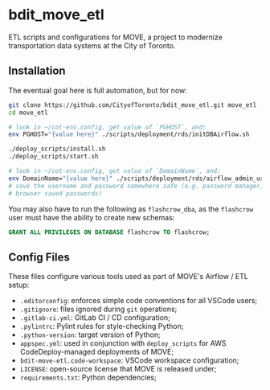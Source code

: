 # bdit_move_etl

ETL scripts and configurations for MOVE, a project to modernize transportation data systems at the City of Toronto.

## Installation

The eventual goal here is full automation, but for now:

```bash
git clone https://github.com/CityofToronto/bdit_move_etl.git move_etl
cd move_etl

# look in ~/cot-env.config, get value of `PGHOST`, and:
env PGHOST="{value here}" ./scripts/deployment/rds/initDBAirflow.sh

./deploy_scripts/install.sh
./deploy_scripts/start.sh

# look in ~/cot-env.config, get value of `DomainName`, and:
env DomainName="{value here}" ./scripts/deployment/rds/airflow_admin_user.py
# save the username and password somewhere safe (e.g. password manager,
# browser saved passwords)
```

You may also have to run the following as `flashcrow_dba`, as the `flashcrow` user must have the ability to create new schemas:

```sql
GRANT ALL PRIVILEGES ON DATABASE flashcrow TO flashcrow;
```

## Config Files

These files configure various tools used as part of MOVE's Airflow / ETL setup:

- `.editorconfig`: enforces simple code conventions for all VSCode users;
- `.gitignore`: files ignored during `git` operations;
- `.gitlab-ci.yml`: GitLab CI / CD configuration;
- `.pylintrc`: Pylint rules for style-checking Python;
- `.python-version`: target version of Python;
- `appspec.yml`: used in conjunction with `deploy_scripts` for AWS CodeDeploy-managed deployments of MOVE;
- `bdit-move-etl.code-workspace`: VSCode workspace configuration;
- `LICENSE`: open-source license that MOVE is released under;
- `requirements.txt`: Python dependencies;
